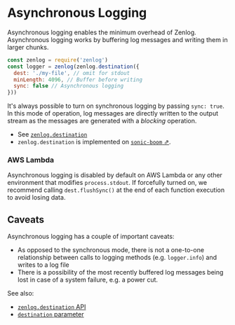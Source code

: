 # Asynchronous Logging

Asynchronous logging enables the minimum overhead of Zenlog.
Asynchronous logging works by buffering log messages and writing them in larger chunks.

```js
const zenlog = require('zenlog')
const logger = zenlog(zenlog.destination({
  dest: './my-file', // omit for stdout
  minLength: 4096, // Buffer before writing
  sync: false // Asynchronous logging
}))
```

It's always possible to turn on synchronous logging by passing `sync: true`. 
In this mode of operation, log messages are directly written to the
output stream as the messages are generated with a _blocking_ operation.

* See [`zenlog.destination`](/docs/api.md#zenlog-destination)
* `zenlog.destination` is implemented on [`sonic-boom` ⇗](https://github.com/mcollina/sonic-boom).

### AWS Lambda

Asynchronous logging is disabled by default on AWS Lambda or any other environment
that modifies `process.stdout`. If forcefully turned on, we recommend calling `dest.flushSync()` at the end
of each function execution to avoid losing data.

## Caveats

Asynchronous logging has a couple of important caveats:

* As opposed to the synchronous mode, there is not a one-to-one relationship between
  calls to logging methods (e.g. `logger.info`) and writes to a log file
* There is a possibility of the most recently buffered log messages being lost
  in case of a system failure, e.g. a power cut.

See also:

* [`zenlog.destination` API](/docs/api.md#zenlog-destination)
* [`destination` parameter](/docs/api.md#destination)
